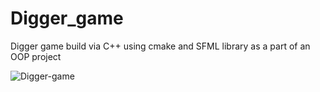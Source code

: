 # Digger_game

Digger game build via C++ using cmake and SFML library as a part of an OOP project

![Digger-game](https://user-images.githubusercontent.com/79790637/109722420-56c54d00-7bb5-11eb-82d8-21d66bcb0bc3.gif)
